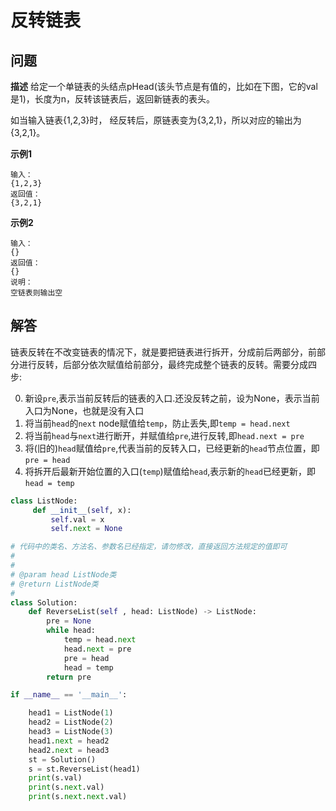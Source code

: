 # 反转链表
## 问题
**描述**
给定一个单链表的头结点pHead(该头节点是有值的，比如在下图，它的val是1)，长度为n，反转该链表后，返回新链表的表头。

如当输入链表{1,2,3}时， 经反转后，原链表变为{3,2,1}，所以对应的输出为{3,2,1}。

**示例1**
```
输入：
{1,2,3}
返回值：
{3,2,1}
```
**示例2**
```
输入：
{}
返回值：
{}
说明：
空链表则输出空
```
## 解答
链表反转在不改变链表的情况下，就是要把链表进行拆开，分成前后两部分，前部分进行反转，后部分依次赋值给前部分，最终完成整个链表的反转。需要分成四步:    

0. 新设`pre`,表示当前反转后的链表的入口.还没反转之前，设为None，表示当前入口为None，也就是没有入口
1. 将当前`head`的`next` node赋值给`temp`，防止丢失,即`temp = head.next`
2. 将当前`head`与`next`进行断开，并赋值给`pre`,进行反转,即`head.next = pre`
3. 将(旧的)`head`赋值给`pre`,代表当前的反转入口，已经更新的`head`节点位置，即`pre = head`
4. 将拆开后最新开始位置的入口(`temp`)赋值给`head`,表示新的`head`已经更新，即`head = temp`
```python
class ListNode:
     def __init__(self, x):
         self.val = x
         self.next = None

# 代码中的类名、方法名、参数名已经指定，请勿修改，直接返回方法规定的值即可
#
# 
# @param head ListNode类 
# @return ListNode类
#
class Solution:
    def ReverseList(self , head: ListNode) -> ListNode:
        pre = None
        while head:
            temp = head.next
            head.next = pre
            pre = head
            head = temp
        return pre

if __name__ == '__main__':

    head1 = ListNode(1)
    head2 = ListNode(2)
    head3 = ListNode(3)
    head1.next = head2
    head2.next = head3
    st = Solution()
    s = st.ReverseList(head1)
    print(s.val)
    print(s.next.val)
    print(s.next.next.val)
```
